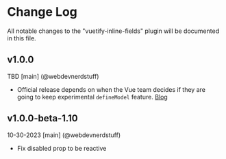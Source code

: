 # Change Log
All notable changes to the "vuetify-inline-fields" plugin will be documented in this file.

## v1.0.0
TBD
[main] (@webdevnerdstuff)
* Official release depends on when the Vue team decides if they are going to keep experimental `defineModel` feature. [Blog](https://blog.vuejs.org/posts/vue-3-3#definemodel)

## v1.0.0-beta-1.10
10-30-2023
[main] (@webdevnerdstuff)
* Fix disabled prop to be reactive
